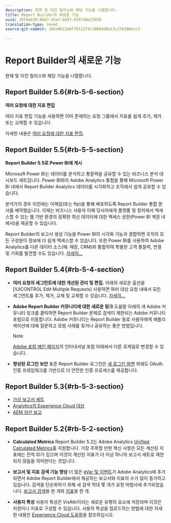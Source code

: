 ```yaml
---
description: 현재 및 이전 릴리스와 해당 기능을 나열합니다.
title: Report Builder의 새로운 기능
uuid: 20f4a839-0667-45a7-b037-0357d0e23010
translation-type: tm+mt
source-git-commit: 16ba0b12e0f70112f4c10804d0a13c278388ecc2

---
```



# Report Builder의 새로운 기능

현재 및 이전 릴리스와 해당 기능을 나열합니다.

## Report Builder 5.6{#rb-5-6-section}

**여러 요청에 대한 지표 편집**

여러 지표 편집 기능을 사용하면 이미 존재하는 요청 그룹에서 지표를 쉽게 추가, 제거 또는 교체할 수 있습니다.

자세한 내용은 [여러 요청에 대한 지표 편집](/help/analyze/report-builder/manage-requests/edit-multiple-metrics.md).

## Report Builder 5.5{#rb-5-5-section}

**Report Builder 5.5로 Power BI에 게시**

Microsoft Power BI는 데이터를 분석하고 통찰력을 공유할 수 있는 비즈니스 분석 대시보드 세트입니다. Power BI와의 Adobe Analytics 통합을 통해 Microsoft Power BI 내에서 Report Builder Analytics 데이터를 시각화하고 조직에서 쉽게 공유할 수 있습니다.

분석가의 경우 이전에는 이메일(또는 ftp)을 통해 배포하도록 Report Builder 통합 문서를 예약했습니다. 이제는 비즈니스 사용자 이해 당사자에게 플랫폼 및 장치에서 액세스할 수 있는 웹 기반 환경의 정확한 최신 데이터에 대한 액세스 권한(Power BI 계정 내에서)을 제공할 수 있습니다.

Report Builder의 보고서 생성 기능을 Power BI의 시각화 기능과 결합하면 조직의 모든 구성원이 정보에 더 쉽게 액세스할 수 있습니다. 또한 Power BI를 사용하여 Adobe Analytics를 다른 데이터 소스(예: 매장, CRM)와 통합하여 특별한 고객 통찰력, 연결 및 기회를 발견할 수도 있습니다. [자세히...](/help/analyze/report-builder/c-publish-power-bi/power-bi.md)

## Report Builder 5.4{#rb-5-4-section}

* **여러 요청의 세그먼트에 대한 개선된 관리 및 편집.** 아래의 새로운 옵션을 [!UICONTROL Edit Multiple Requests] 사용하면 여러 대상 요청 내에서 모든 세그먼트를 추가, 제거, 교체 및 교체할 수 있습니다. [자세히...](/help/analyze/report-builder/data-requests/segmentation.md#section_C3D63FCBE1A94369A319243313B03C93)

* **Adobe Report Builder 커뮤니티에 대한 새로운 링크** 도움말 아래의 새 Adobe 커뮤니티 링크를 클릭하면 Report Builder 문제로 검색이 제한되는 Adobe 커뮤니티 포럼으로 이동합니다. Adobe 커뮤니티는 Report Builder 동료 사용자에게 애플리케이션에 대해 질문하고 모범 사례를 찾거나 공유하는 좋은 방법입니다.

   >[!NOTE]
   >
   >[Adobe 포럼 메인 페이지](https://forums.adobe.com/welcome)의 인터내셔널 포럼 아래에서 다른 로케일로 변경할 수 있습니다.

* **향상된 로그인 보안** 표준 Report Builder 로그인은 [새 로그인 화면](/help/analyze/report-builder/setup/login.md) 외에도 OAuth 인증 프레임워크를 기반으로 더 안전한 인증 프로세스를 제공합니다.

## Report Builder 5.3{#rb-5-3-section}

* [가상 보고서 세트](https://marketing.adobe.com/resources/help/ko_KR/reference/virtual-report-suites.html)
* [Analytics의 Experience Cloud 대상](https://marketing.adobe.com/resources/help/en_US/mcloud/mc-audiences-aam.html)
* [AEM 자산 보고](https://marketing.adobe.com/resources/help/ko_KR/reference/aem-assets-reporting.html)

## Report Builder 5.2{#rb-5-2-section}

* **Calculated Metrics** Report Builder 5.2는 Adobe Analytics [Unified Calculated Metrics](/help/analyze/report-builder/layout/c-metrics-dimensions/calculated-metrics.md)를 지원합니다. 가장 주목할 만한 혁신 사항은 모든 계산된 지표에는 전역 ID가 있으며 이것이 계산된 지표가 더 이상 하나의 보고서 세트로 제한되지 않음을 의미한다는 것입니다.

* **보고서 및 지표 검색 기능 향상** 더 많은 [eVar 및 이벤트](https://marketing.adobe.com/resources/help/ko_KR/sc/implement/evars_events.html)가 Adobe Analytics에 추가되면서 Adobe Report Builder에서 제공하는 보고서와 지표의 수가 많이 증가하고 있습니다. 검색을 단순화하기 위해 새 검색 막대 몇 개가 요청 마법사에 추가되었습니다. [보고서 검색](/help/analyze/report-builder/data-requests/c-report-types/select-report-types.md)용 한 개와 [지표](/help/analyze/report-builder/layout/c-metrics-dimensions/t-add-metrics-and-dimensions.md)용 한 개.

* **사용자 특성** 사용자 특성은 VisAttr이라는 새로운 유형의 요소에 저장되며 이것은 차원이나 지표로 구성할 수 있습니다. 사용자 특성을 업로드하는 방법에 대한 자세한 내용은 [Experience Cloud 도움말](https://marketing.adobe.com/resources/help/ko_KR/mcloud/attributes.html)을 참조하십시오.

